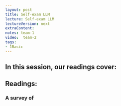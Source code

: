 ```yaml
---
layout: post
title: Self-exam LLM  
lecture: Self-exam LLM 
lectureVersion: next
extraContent: 
notes: team-1
video:  team-2
tags:
- 1Basic
---
```


In this session, our readings cover: 
- 


## Readings: 
  ### A survey of
